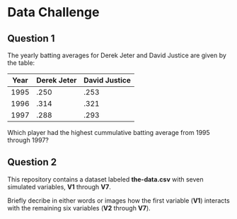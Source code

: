 Data Challenge
==============

## Question 1

The yearly batting averages for Derek Jeter and David Justice are given by the table:

| Year | Derek Jeter | David Justice |
|------|-------------|---------------|
| 1995 | .250        | .253          |
| 1996 | .314        | .321          |
| 1997 | .288        | .293          |

Which player had the highest cummulative batting average from 1995 through 1997?

## Question 2

This repository contains a dataset labeled **the-data.csv** with seven simulated variables, **V1** through **V7**.

Briefly decribe in either words or images how the first variable (**V1**) interacts with the remaining six variables (**V2** through **V7**).
